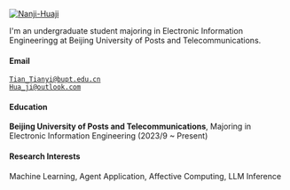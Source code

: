 [![Nanji-Huaji](https://img.shields.io/badge/XX-github-blue?logo=github)](https://github.com/Nanji-Huaji)

I'm an undergraduate student majoring in Electronic Information Engineeringg at Beijing University of Posts and Telecommunications.

#### Email  
<code>Tian_Tianyi@bupt.edu.cn</code>  
<code>Hua_ji@outlook.com</code>

#### Education  
**Beijing University of Posts and Telecommunications**, Majoring in Electronic Information Engineering (2023/9 ~ Present)


#### Research Interests  
Machine Learning, Agent Application, Affective Computing, LLM Inference